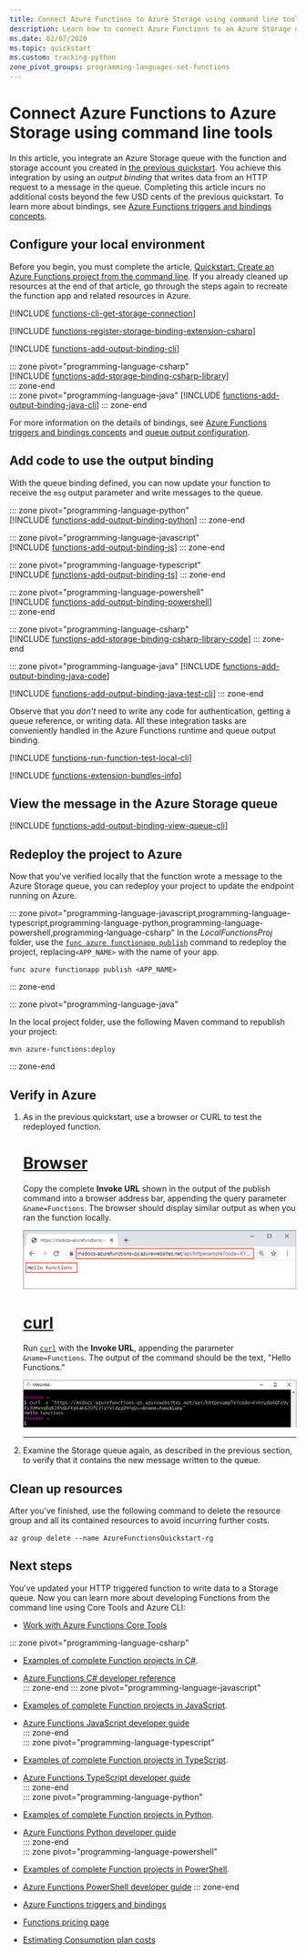 ```yaml
---
title: Connect Azure Functions to Azure Storage using command line tools 
description: Learn how to connect Azure Functions to an Azure Storage queue by adding an output binding to your command line project. 
ms.date: 02/07/2020
ms.topic: quickstart
ms.custom: tracking-python
zone_pivot_groups: programming-languages-set-functions
---
```


# Connect Azure Functions to Azure Storage using command line tools

In this article, you integrate an Azure Storage queue with the function and storage account you created in [the previous quickstart](functions-create-first-azure-function-azure-cli.md). You achieve this integration by using an *output binding* that writes data from an HTTP request to a message in the queue. Completing this article incurs no additional costs beyond the few USD cents of the previous quickstart. To learn more about bindings, see [Azure Functions triggers and bindings concepts](functions-triggers-bindings.md).

## Configure your local environment

Before you begin, you must complete the article, [Quickstart: Create an Azure Functions project from the command line](functions-create-first-azure-function-azure-cli.md). If you already cleaned up resources at the end of that article, go through the steps again to recreate the function app and related resources in Azure.

[!INCLUDE [functions-cli-get-storage-connection](../../includes/functions-cli-get-storage-connection.md)]

[!INCLUDE [functions-register-storage-binding-extension-csharp](../../includes/functions-register-storage-binding-extension-csharp.md)]

[!INCLUDE [functions-add-output-binding-cli](../../includes/functions-add-output-binding-cli.md)]

::: zone pivot="programming-language-csharp"  
[!INCLUDE [functions-add-storage-binding-csharp-library](../../includes/functions-add-storage-binding-csharp-library.md)]  
::: zone-end  
::: zone pivot="programming-language-java" 
[!INCLUDE [functions-add-output-binding-java-cli](../../includes/functions-add-output-binding-java-cli.md)]
::: zone-end   

For more information on the details of bindings, see [Azure Functions triggers and bindings concepts](functions-triggers-bindings.md) and [queue output configuration](functions-bindings-storage-queue-output.md#configuration).

## Add code to use the output binding

With the queue binding defined, you can now update your function to receive the `msg` output parameter and write messages to the queue.

::: zone pivot="programming-language-python"     
[!INCLUDE [functions-add-output-binding-python](../../includes/functions-add-output-binding-python.md)]
::: zone-end  

::: zone pivot="programming-language-javascript"  
[!INCLUDE [functions-add-output-binding-js](../../includes/functions-add-output-binding-js.md)]
::: zone-end  

::: zone pivot="programming-language-typescript"  
[!INCLUDE [functions-add-output-binding-ts](../../includes/functions-add-output-binding-ts.md)]
::: zone-end  

::: zone pivot="programming-language-powershell"  
[!INCLUDE [functions-add-output-binding-powershell](../../includes/functions-add-output-binding-powershell.md)]  
::: zone-end

::: zone pivot="programming-language-csharp"  
[!INCLUDE [functions-add-storage-binding-csharp-library-code](../../includes/functions-add-storage-binding-csharp-library-code.md)]
::: zone-end 

::: zone pivot="programming-language-java"
[!INCLUDE [functions-add-output-binding-java-code](../../includes/functions-add-output-binding-java-code.md)]

[!INCLUDE [functions-add-output-binding-java-test-cli](../../includes/functions-add-output-binding-java-test-cli.md)]
::: zone-end

Observe that you *don't* need to write any code for authentication, getting a queue reference, or writing data. All these integration tasks are conveniently handled in the Azure Functions runtime and queue output binding.

[!INCLUDE [functions-run-function-test-local-cli](../../includes/functions-run-function-test-local-cli.md)]

[!INCLUDE [functions-extension-bundles-info](../../includes/functions-extension-bundles-info.md)]

## View the message in the Azure Storage queue

[!INCLUDE [functions-add-output-binding-view-queue-cli](../../includes/functions-add-output-binding-view-queue-cli.md)]

## Redeploy the project to Azure

Now that you've verified locally that the function wrote a message to the Azure Storage queue, you can redeploy your project to update the endpoint running on Azure.

::: zone pivot="programming-language-javascript,programming-language-typescript,programming-language-python,programming-language-powershell,programming-language-csharp" 
In the *LocalFunctionsProj* folder, use the [`func azure functionapp publish`](functions-run-local.md#project-file-deployment) command to redeploy the project, replacing`<APP_NAME>` with the name of your app.

```
func azure functionapp publish <APP_NAME>
```
::: zone-end  

::: zone pivot="programming-language-java" 

In the local project folder, use the following Maven command to republish your project:
```
mvn azure-functions:deploy
```
::: zone-end

## Verify in Azure

1. As in the previous quickstart, use a browser or CURL to test the redeployed function.

    # [Browser](#tab/browser)
    
    Copy the complete **Invoke URL** shown in the output of the publish command into a browser address bar, appending the query parameter `&name=Functions`. The browser should display similar output as when you ran the function locally.

    ![The output of the function runs on Azure in a browser](./media/functions-add-output-binding-storage-queue-cli/function-test-cloud-browser.png)

    # [curl](#tab/curl)
    
    Run [`curl`](https://curl.haxx.se/) with the **Invoke URL**, appending the parameter `&name=Functions`. The output of the command should be the text, "Hello Functions."
    
    ![The output of the function runs on Azure using CURL](./media/functions-add-output-binding-storage-queue-cli/function-test-cloud-curl.png)

    --- 

1. Examine the Storage queue again, as described in the previous section, to verify that it contains the new message written to the queue.

## Clean up resources

After you've finished, use the following command to delete the resource group and all its contained resources to avoid incurring further costs.

```azurecli
az group delete --name AzureFunctionsQuickstart-rg
```

## Next steps

You've updated your HTTP triggered function to write data to a Storage queue. Now you can learn more about developing Functions from the command line using Core Tools and Azure CLI:

+ [Work with Azure Functions Core Tools](functions-run-local.md)  

::: zone pivot="programming-language-csharp"  
+ [Examples of complete Function projects in C#](/samples/browse/?products=azure-functions&languages=csharp).

+ [Azure Functions C# developer reference](functions-dotnet-class-library.md)  
::: zone-end 
::: zone pivot="programming-language-javascript"  
+ [Examples of complete Function projects in JavaScript](/samples/browse/?products=azure-functions&languages=javascript).

+ [Azure Functions JavaScript developer guide](functions-reference-node.md)  
::: zone-end  
::: zone pivot="programming-language-typescript"  
+ [Examples of complete Function projects in TypeScript](/samples/browse/?products=azure-functions&languages=typescript).

+ [Azure Functions TypeScript developer guide](functions-reference-node.md#typescript)  
::: zone-end  
::: zone pivot="programming-language-python"  
+ [Examples of complete Function projects in Python](/samples/browse/?products=azure-functions&languages=python).

+ [Azure Functions Python developer guide](functions-reference-python.md)  
::: zone-end  
::: zone pivot="programming-language-powershell"  
+ [Examples of complete Function projects in PowerShell](/samples/browse/?products=azure-functions&languages=azurepowershell).

+ [Azure Functions PowerShell developer guide](functions-reference-powershell.md) 
::: zone-end
+ [Azure Functions triggers and bindings](functions-triggers-bindings.md)

+ [Functions pricing page](https://azure.microsoft.com/pricing/details/functions/)

+ [Estimating Consumption plan costs](functions-consumption-costs.md) 
